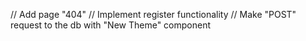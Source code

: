 // Add page "404"
// Implement register functionality
// Make "POST" request to the db with "New Theme" component